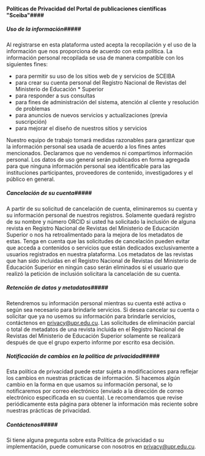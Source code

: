 #### Políticas de Privacidad del Portal de publicaciones científicas "Sceiba"####

##### Uso de la información#####

Al registrarse en esta plataforma usted acepta la recopilación y el uso de la información que nos
proporciona de acuerdo con esta política. La información personal recopilada se usa de manera
compatible con los siguientes fines:

* para permitir su uso de los sitios web de y servicios de SCEIBA
* para crear su cuenta personal del Registro Nacional de Revistas del Ministerio de Educación *
  Superior
* para responder a sus consultas
* para fines de administración del sistema, atención al cliente y resolución de problemas
* para anuncios de nuevos servicios y actualizaciones (previa suscripción)
* para mejorar el diseño de nuestros sitios y servicios

Nuestro equipo de trabajo tomará medidas razonables para garantizar que la información personal sea
usada de acuerdo a los fines antes mencionados. Declaramos que no vendemos ni compartimos
información personal. Los datos de uso general serán publicados en forma agregada para que ninguna
información personal sea identificable para las instituciones participantes, proveedores de
contenido, investigadores y el público en general.

##### Cancelación de su cuenta#####

A partir de su solicitud de cancelación de cuenta, eliminaremos su cuenta y su información personal
de nuestros registros. Solamente quedará registro de su nombre y número ORCID si usted ha solicitado
la inclusión de alguna revista en Registro Nacional de Revistas del Ministerio de Educación Superior
o nos ha retroalimentado para la mejora de los metadatos de estas. Tenga en cuenta que las
solicitudes de cancelación pueden evitar que acceda a contenidos o servicios que están dedicados
exclusivamente a usuarios registrados en nuestra plataforma. Los metadatos de las revistas que han
sido incluidas en el Registro Nacional de Revistas del Ministerio de Educación Superior en ningún
caso serán eliminados si el usuario que realizó la petición de inclusión solicitara la cancelación
de su cuenta.

##### Retención de datos y metadatos#####

Retendremos su información personal mientras su cuenta esté activa o según sea necesario para
brindarle servicios. Si desea cancelar su cuenta o solicitar que ya no usemos su información para
brindarle servicios, contáctenos en [privacy@upr.edu.cu](mailto:privacy@upr.edu.cu). Las solicitudes
de eliminación parcial o total de metadatos de una revista incluida en el Registro Nacional de
Revistas del Ministerio de Educación Superior solamente se realizará después de que el grupo experto
informe por escrito esa decisión.

##### Notificación de cambios en la política de privacidad#####

Esta política de privacidad puede estar sujeta a modificaciones para reflejar los cambios en
nuestras prácticas de información. Si hacemos algún cambio en la forma en que usamos su información
personal, se lo notificaremos por correo electrónico (enviado a la dirección de correo electrónico
especificada en su cuenta). Le recomendamos que revise periódicamente esta página para obtener la
información más reciente sobre nuestras prácticas de privacidad.

##### Contáctenos#####

Si tiene alguna pregunta sobre esta Política de privacidad o su implementación, puede comunicarse
con nosotros en [privacy@upr.edu.cu](mailto:privacy@upr.edu.cu).
